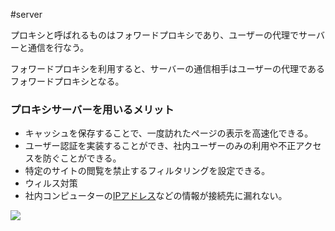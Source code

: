 #server 

プロキシと呼ばれるものはフォワードプロキシであり、ユーザーの代理でサーバーと通信を行なう。

フォワードプロキシを利用すると、サーバーの通信相手はユーザーの代理であるフォワードプロキシとなる。

### プロキシサーバーを用いるメリット
- キャッシュを保存することで、一度訪れたページの表示を高速化できる。
- ユーザー認証を実装することができ、社内ユーザーのみの利用や不正アクセスを防ぐことができる。
- 特定のサイトの閲覧を禁止するフィルタリングを設定できる。
- ウィルス対策
- 社内コンピューターの[IPアドレス](IPアドレス.md)などの情報が接続先に漏れない。

![](プロキシ.jpg)